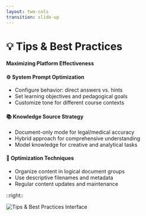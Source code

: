```yaml
---
layout: two-cols
transition: slide-up
---
```


<ThemeToggle />

# <span class="slide-title">💡 Tips & Best Practices</span>

<div class="pr-6">
  <h4 class="montserrat-paragraph text-base font-bold text-orange-800 dark:text-orange-100 mb-4">
    Maximizing Platform Effectiveness
  </h4>
  
  <!-- System Prompt Optimization -->
  <div class="mb-4">
    <h4 class="montserrat-paragraph text-sm font-semibold text-gray-800 dark:text-gray-200 mb-1 flex items-center gap-1">
      <span class="text-blue-500">⚙️</span> System Prompt Optimization
    </h4>
    <ul class="space-y-2 text-sm">
      <li class="flex items-center gap-2">
        <span class="w-1.5 h-1.5 bg-green-500 rounded-full"></span>
        <span class="montserrat-paragraph">Configure behavior: direct answers vs. hints</span>
      </li>
      <li class="flex items-center gap-2">
        <span class="w-1.5 h-1.5 bg-green-500 rounded-full"></span>
        <span class="montserrat-paragraph">Set learning objectives and pedagogical goals</span>
      </li>
      <li class="flex items-center gap-2">
        <span class="w-1.5 h-1.5 bg-green-500 rounded-full"></span>
        <span class="montserrat-paragraph">Customize tone for different course contexts</span>
      </li>
    </ul>
  </div>

  <!-- Knowledge Source Strategy -->
  <div class="mb-4">
    <h4 class="montserrat-paragraph text-sm font-semibold text-gray-800 dark:text-gray-200 mb-1 flex items-center gap-1">
      <span class="text-green-500">📚</span> Knowledge Source Strategy
    </h4>
    <ul class="space-y-2 text-sm">
      <li class="flex items-center gap-2">
        <span class="w-1.5 h-1.5 bg-green-500 rounded-full"></span>
        <span class="montserrat-paragraph">Document-only mode for legal/medical accuracy</span>
      </li>
      <li class="flex items-center gap-2">
        <span class="w-1.5 h-1.5 bg-green-500 rounded-full"></span>
        <span class="montserrat-paragraph">Hybrid approach for comprehensive understanding</span>
      </li>
      <li class="flex items-center gap-2">
        <span class="w-1.5 h-1.5 bg-green-500 rounded-full"></span>
        <span class="montserrat-paragraph">Model knowledge for creative and analytical tasks</span>
      </li>
    </ul>
  </div>

  <!-- Optimization Techniques -->
  <div>
    <h4 class="montserrat-paragraph text-sm font-semibold text-gray-800 dark:text-gray-200 mb-1 flex items-center gap-1">
      <span class="text-purple-500">🎯</span> Optimization Techniques
    </h4>
    <ul class="space-y-2 text-sm">
      <li class="flex items-center gap-2">
        <span class="w-1.5 h-1.5 bg-green-500 rounded-full"></span>
        <span class="montserrat-paragraph">Organize content in logical document groups</span>
      </li>
      <li class="flex items-center gap-2">
        <span class="w-1.5 h-1.5 bg-green-500 rounded-full"></span>
        <span class="montserrat-paragraph">Use descriptive filenames and metadata</span>
      </li>
      <li class="flex items-center gap-2">
        <span class="w-1.5 h-1.5 bg-green-500 rounded-full"></span>
        <span class="montserrat-paragraph">Regular content updates and maintenance</span>
      </li>
    </ul>
  </div>
</div>

::right::

<!-- Tips & Best Practices Screenshot -->
<div class="pl-6">
  <div class="h-full flex items-center justify-center">
    <img src="/images/system_prompt.png" alt="Tips & Best Practices Interface" class="w-full max-w-lg rounded-lg shadow-lg" />
  </div>
</div>

<!--
Tips & Best Practices slide:
- System prompt optimization for different learning objectives
- Knowledge source strategy balancing documents vs model knowledge
- Optimization techniques for content organization and maintenance
-->